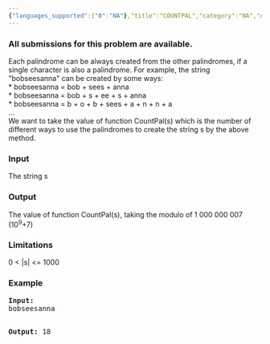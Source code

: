 ```yaml
---
{"languages_supported":{"0":"NA"},"title":"COUNTPAL","category":"NA","old_version":true,"problem_code":"COUNTPAL","tags":{"0":"NA"},"layout":"problem"}
---
```


<h3> All submissions for this problem are available. </h3><p>Each palindrome can be always created from the other palindromes, if a single character is also a palindrome. For example, the string "bobseesanna" can be created by some ways:<br /> * bobseesanna = bob + sees + anna<br /> * bobseesanna = bob + s + ee + s + anna<br /> * bobseesanna = b + o + b + sees + a + n + n + a<br /> ...<br /> We want to take the value of function CountPal(s) which is the number of different ways to use the palindromes to create the string s by the above method.</p>
<h3>Input</h3>
<p>The string s</p>
<h3>Output</h3>
<p>The value of function CountPal(s), taking the modulo of 1 000 000 007 (10<sup>9</sup>+7)</p>
<h3>Limitations</h3>
<p>0 &lt; |s| &lt;= 1000</p>
<h3>Example</h3>
<pre><b>Input:</b>
bobseesanna

<b>Output:</b>
18
</pre>
<p></p>    